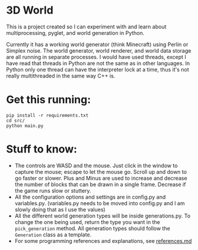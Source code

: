 # 3D World
This is a project created so I can experiment with and learn about multiprocessing, pyglet, and world generation in Python.  

Currently it has a working world generator (think Minecraft) using Perlin or Simplex noise.
The world generator, world renderer, and world data storage are all running in separate processes.
I would have used threads, except I have read that threads in Python are not the same as in other languages.
In Python only one thread can have the interpreter lock at a time, thus it's not really multithreaded in the same way C++ is.  

# Get this running:
```
pip install -r requirements.txt
cd src/
python main.py
```

# Stuff to know:
- The controls are WASD and the mouse. Just click in the window to capture the mouse; escape to let the mouse go. Scroll up and down to go faster or slower. Plus and Minus are used to increase and decrease the number of blocks that can be drawn in a single frame. Decrease if the game runs slow or stuttery.
- All the configuration options and settings are in config.py and variables.py.
(variables.py needs to be moved into config.py and I am slowly doing that as I use the values)
- All the different world generation types will be inside generations.py. To change the one being used, return the type you want in the `pick_generation` method. All generation types should follow the `Generation` class as a template.
- For some programming references and explanations, see [references.md](docs/references.md)
